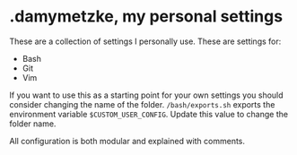 # .damymetzke, my personal settings

These are a collection of settings I personally use.
These are settings for:

- Bash
- Git
- Vim

If you want to use this as a starting point for your own settings you should consider changing the name of the folder.
`/bash/exports.sh` exports the environment variable `$CUSTOM_USER_CONFIG`.
Update this value to change the folder name.

All configuration is both modular and explained with comments.

